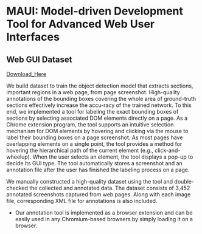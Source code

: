 # MAUI: Model-driven Development Tool for Advanced Web User Interfaces

## Web GUI Dataset

[Download_Here](https://drive.google.com/file/d/1REUj9r0cOBUEhoGSpCjWJQyGpb80A_us/view?usp=sharing)

We build dataset to train the object detection model that extracts sections, important regions in a web page, from page screenshot. High-quality annotations of the bounding boxes covering the whole area of ground-truth sections effectively increase the accu-racy of the trained network. To this end, we implemented a tool for labeling the exact bounding boxes of sections by selecting associated DOM elements directly on a page. As a Chrome extension program, the tool supports an intuitive selection mechanism for DOM elements by hovering and clicking via the mouse to label their bounding boxes on a page screenshot. As most pages have overlapping elements on a single point, the tool provides a method for hovering the hierarchical path of the current element (e.g., click-and-wheelup). When the user selects an element, the tool displays a pop-up to decide its GUI type. The tool automatically stores a screenshot and an annotation file after the user has finished the labeling process on a page. 

We manually constructed a high-quality dataset using the tool and double-checked the collected and annotated data. The dataset consists of 3,452 annotated screenshots captured from web pages. Along with each image file, corresponding XML file for annotations is also included. 

* Our annotation tool is implemented as a browser extension and can be easily used in any Chromium-based browsers by simply loading it on a browser.
